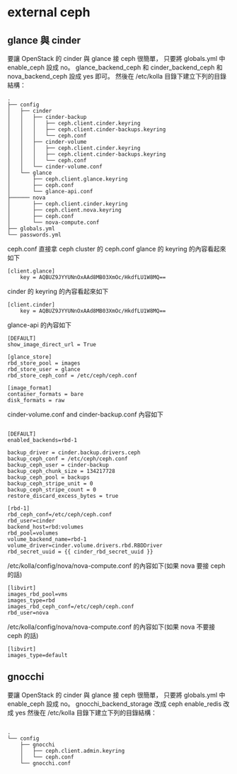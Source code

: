 # external ceph

## glance 與 cinder


要讓 OpenStack 的 cinder 與 glance 接 ceph 很簡單，
只要將 globals.yml 中 enable_ceph 設成 no。
glance_backend_ceph 和 cinder_backend_ceph 和 nova_backend_ceph 設成 yes 即可。
然後在 /etc/kolla 目錄下建立下列的目錄結構：
```
.
├── config
│   ├── cinder
│   │   ├── cinder-backup
│   │   │   ├── ceph.client.cinder.keyring
│   │   │   ├── ceph.client.cinder-backups.keyring
│   │   │   └── ceph.conf
│   │   ├── cinder-volume
│   │   │   ├── ceph.client.cinder.keyring
│   │   │   ├── ceph.client.cinder-backups.keyring
│   │   │   └── ceph.conf
│   │   └── cinder-volume.conf
│   └── glance
│       ├── ceph.client.glance.keyring
│       ├── ceph.conf
│       └── glance-api.conf
├────── nova
│       ├── ceph.client.cinder.keyring
│       ├── ceph.client.nova.keyring
│       ├── ceph.conf
│       └── nova-compute.conf
├── globals.yml
└── passwords.yml

```

ceph.conf 直接拿 ceph cluster 的 ceph.conf
glance 的 keyring 的內容看起來如下

```
[client.glance]
    key = AQBUZ9JYYUNnOxAAd8MB03XmOc/HkdfLU1W8MQ==

```

cinder 的 keyring 的內容看起來如下

```
[client.cinder]
    key = AQBUZ9JYYUNnOxAAd8MB03XmOc/HkdfLU1W8MQ==

```


glance-api 的內容如下
```
[DEFAULT]
show_image_direct_url = True

[glance_store]
rbd_store_pool = images
rbd_store_user = glance
rbd_store_ceph_conf = /etc/ceph/ceph.conf

[image_format]
container_formats = bare
disk_formats = raw
```

cinder-volume.conf and cinder-backup.conf 內容如下

```

[DEFAULT]
enabled_backends=rbd-1

backup_driver = cinder.backup.drivers.ceph
backup_ceph_conf = /etc/ceph/ceph.conf
backup_ceph_user = cinder-backup
backup_ceph_chunk_size = 134217728
backup_ceph_pool = backups
backup_ceph_stripe_unit = 0
backup_ceph_stripe_count = 0
restore_discard_excess_bytes = true

[rbd-1]
rbd_ceph_conf=/etc/ceph/ceph.conf
rbd_user=cinder
backend_host=rbd:volumes
rbd_pool=volumes
volume_backend_name=rbd-1
volume_driver=cinder.volume.drivers.rbd.RBDDriver
rbd_secret_uuid = {{ cinder_rbd_secret_uuid }}

```

/etc/kolla/config/nova/nova-compute.conf 的內容如下(如果 nova 要接 ceph 的話)

```
[libvirt]
images_rbd_pool=vms
images_type=rbd
images_rbd_ceph_conf=/etc/ceph/ceph.conf
rbd_user=nova
```

/etc/kolla/config/nova/nova-compute.conf 的內容如下(如果 nova 不要接 ceph 的話)
```
[libvirt]
images_type=default

```

## gnocchi

要讓 OpenStack 的 cinder 與 glance 接 ceph 很簡單，
只要將 globals.yml 中 enable_ceph 設成 no。
gnocchi_backend_storage 改成 ceph
enable_redis 改成 yes
然後在 /etc/kolla 目錄下建立下列的目錄結構：

```

.
└── config
    ├── gnocchi
    │   ├── ceph.client.admin.keyring
    │   └── ceph.conf
    └── gnocchi.conf

```

